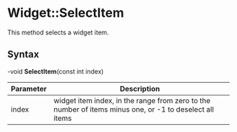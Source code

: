 # Widget::SelectItem #

This method selects a widget item.

## Syntax ##

-void **SelectItem**(const int index)

| Parameter | Description |
|-|-|
| index | widget item index, in the range from zero to the number of items minus one, or -1 to deselect all items |
